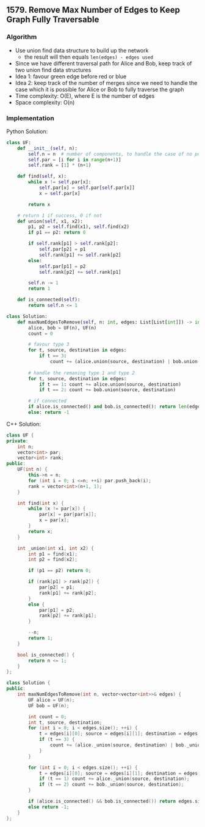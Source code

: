 ## 1579. Remove Max Number of Edges to Keep Graph Fully Traversable
### Algorithm
- Use union find data structure to build up the network
    - the result will then equals `len(edges) - edges used`
- Since we have different traversal path for Alice and Bob, keep track of two union find data structures
- Idea 1: favour green edge before red or blue
- Idea 2: keep track of the number of merges since we need to handle the case which it is possible for Alice or Bob to fully traverse the graph
- Time complexity: O(E), where E is the number of edges
- Space complexity: O(n)
### Implementation
Python Solution:
```python
class UF:
    def __init__(self, n):
        self.n = n  # number of components, to handle the case of no possible connections
        self.par = [i for i in range(n+1)]
        self.rank = [1] * (n+1)

    def find(self, x):
        while x != self.par[x]:
            self.par[x] = self.par[self.par[x]]
            x = self.par[x]

        return x

    # return 1 if success, 0 if not
    def union(self, x1, x2):
        p1, p2 = self.find(x1), self.find(x2)
        if p1 == p2: return 0

        if self.rank[p1] > self.rank[p2]:
            self.par[p2] = p1
            self.rank[p1] += self.rank[p2]
        else:
            self.par[p1] = p2
            self.rank[p2] += self.rank[p1]

        self.n -= 1
        return 1

    def is_connected(self):
        return self.n <= 1

class Solution:
    def maxNumEdgesToRemove(self, n: int, edges: List[List[int]]) -> int:
        alice, bob = UF(n), UF(n)
        count = 0

        # favour type 3
        for t, source, destination in edges:
            if t == 3:
                count += (alice.union(source, destination) | bob.union(source, destination))
        
        # handle the remaning type 1 and type 2
        for t, source, destination in edges:
            if t == 1: count += alice.union(source, destination)
            if t == 2: count += bob.union(source, destination)

        # if connected
        if alice.is_connected() and bob.is_connected(): return len(edges) - count
        else: return -1
```
C++ Solution:
```cpp
class UF {
private:
    int n;
    vector<int> par;
    vector<int> rank;
public:
    UF(int n) {
        this->n = n;
        for (int i = 0; i <=n; ++i) par.push_back(i);
        rank = vector<int>(n+1, 1);
    }

    int find(int x) {
        while (x != par[x]) {
            par[x] = par[par[x]];
            x = par[x];
        }
        return x;
    }

    int _union(int x1, int x2) {
        int p1 = find(x1);
        int p2 = find(x2);

        if (p1 == p2) return 0;

        if (rank[p1] > rank[p2]) {
            par[p2] = p1;
            rank[p1] += rank[p2];
        }
        else {
            par[p1] = p2;
            rank[p2] += rank[p1];
        }

        --n;
        return 1;
    }

    bool is_connected() {
        return n <= 1;
    }
};

class Solution {
public:
    int maxNumEdgesToRemove(int n, vector<vector<int>>& edges) {
        UF alice = UF(n);
        UF bob = UF(n);

        int count = 0;
        int t, source, destination;
        for (int i = 0; i < edges.size(); ++i) {
            t = edges[i][0]; source = edges[i][1]; destination = edges[i][2];
            if (t == 3) {
                count += (alice._union(source, destination) | bob._union(source, destination));
            }
        }

        for (int i = 0; i < edges.size(); ++i) {
            t = edges[i][0]; source = edges[i][1]; destination = edges[i][2];
            if (t == 1) count += alice._union(source, destination);
            if (t == 2) count += bob._union(source, destination);
        }

        if (alice.is_connected() && bob.is_connected()) return edges.size() - count;
        else return -1;
    }
};
```